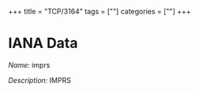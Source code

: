 +++
title = "TCP/3164"
tags = [""]
categories = [""]
+++

# IANA Data

_Name:_ imprs

_Description:_ IMPRS

